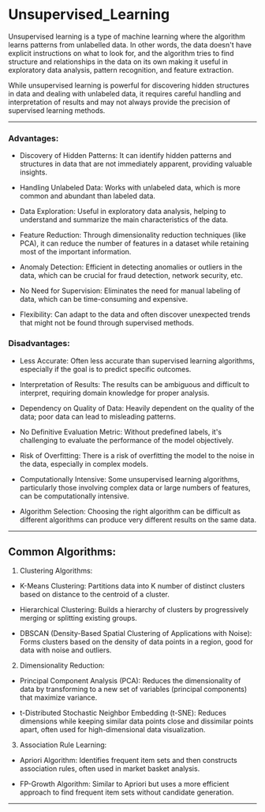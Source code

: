 # Unsupervised_Learning

Unsupervised learning is a type of machine learning where the algorithm learns patterns from unlabelled data. In other words, the data doesn't have explicit instructions on what to look for, and the algorithm tries to find structure and relationships in the data on its own making it useful in exploratory data analysis, pattern recognition, and feature extraction.

While unsupervised learning is powerful for discovering hidden structures in data and dealing with unlabeled data, it requires careful handling and interpretation of results and may not always provide the precision of supervised learning methods.

--- 

### Advantages:

- Discovery of Hidden Patterns: It can identify hidden patterns and structures in data that are not immediately apparent, providing valuable insights.

- Handling Unlabeled Data: Works with unlabeled data, which is more common and abundant than labeled data.

- Data Exploration: Useful in exploratory data analysis, helping to understand and summarize the main characteristics of the data.

- Feature Reduction: Through dimensionality reduction techniques (like PCA), it can reduce the number of features in a dataset while retaining most of the important information.

- Anomaly Detection: Efficient in detecting anomalies or outliers in the data, which can be crucial for fraud detection, network security, etc.

- No Need for Supervision: Eliminates the need for manual labeling of data, which can be time-consuming and expensive.

- Flexibility: Can adapt to the data and often discover unexpected trends that might not be found through supervised methods.

### Disadvantages:

- Less Accurate: Often less accurate than supervised learning algorithms, especially if the goal is to predict specific outcomes.

- Interpretation of Results: The results can be ambiguous and difficult to interpret, requiring domain knowledge for proper analysis.

- Dependency on Quality of Data: Heavily dependent on the quality of the data; poor data can lead to misleading patterns.

- No Definitive Evaluation Metric: Without predefined labels, it's challenging to evaluate the performance of the model objectively.

- Risk of Overfitting: There is a risk of overfitting the model to the noise in the data, especially in complex models.

- Computationally Intensive: Some unsupervised learning algorithms, particularly those involving complex data or large numbers of features, can be computationally intensive.

- Algorithm Selection: Choosing the right algorithm can be difficult as different algorithms can produce very different results on the same data.

--- 

## Common Algorithms:

1. Clustering Algorithms:

  - K-Means Clustering: Partitions data into K number of distinct clusters based on distance to the centroid of a cluster.

  - Hierarchical Clustering: Builds a hierarchy of clusters by progressively merging or splitting existing groups.
  
  - DBSCAN (Density-Based Spatial Clustering of Applications with Noise): Forms clusters based on the density of data points in a region, good for data with noise and outliers.

2. Dimensionality Reduction:

  - Principal Component Analysis (PCA): Reduces the dimensionality of data by transforming to a new set of variables (principal components) that maximize variance.

  - t-Distributed Stochastic Neighbor Embedding (t-SNE): Reduces dimensions while keeping similar data points close and dissimilar points apart, often used for high-dimensional data visualization.

3. Association Rule Learning:

  - Apriori Algorithm: Identifies frequent item sets and then constructs association rules, often used in market basket analysis.

  - FP-Growth Algorithm: Similar to Apriori but uses a more efficient approach to find frequent item sets without candidate generation.

---
